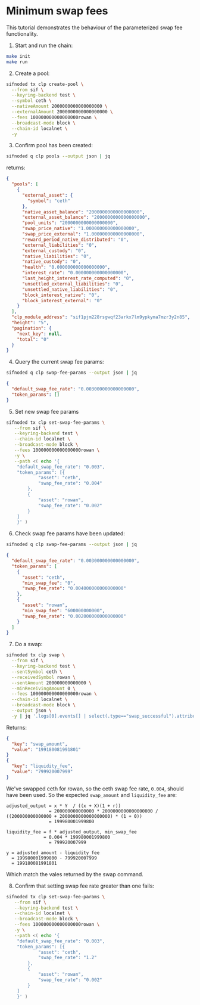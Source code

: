 # Minimum swap fees

This tutorial demonstrates the behaviour of the parameterized swap fee functionality.

1. Start and run the chain:

```bash
make init
make run
```

2. Create a pool:

```bash
sifnoded tx clp create-pool \
  --from sif \
  --keyring-backend test \
  --symbol ceth \
  --nativeAmount 2000000000000000000 \
  --externalAmount 2000000000000000000 \
  --fees 100000000000000000rowan \
  --broadcast-mode block \
  --chain-id localnet \
  -y
```

3. Confirm pool has been created:

```bash
sifnoded q clp pools --output json | jq
```

returns:

```json
{
  "pools": [
    {
      "external_asset": {
        "symbol": "ceth"
      },
      "native_asset_balance": "2000000000000000000",
      "external_asset_balance": "2000000000000000000",
      "pool_units": "2000000000000000000",
      "swap_price_native": "1.000000000000000000",
      "swap_price_external": "1.000000000000000000",
      "reward_period_native_distributed": "0",
      "external_liabilities": "0",
      "external_custody": "0",
      "native_liabilities": "0",
      "native_custody": "0",
      "health": "0.000000000000000000",
      "interest_rate": "0.000000000000000000",
      "last_height_interest_rate_computed": "0",
      "unsettled_external_liabilities": "0",
      "unsettled_native_liabilities": "0",
      "block_interest_native": "0",
      "block_interest_external": "0"
    }
  ],
  "clp_module_address": "sif1pjm228rsgwqf23arkx7lm9ypkyma7mzr3y2n85",
  "height": "5",
  "pagination": {
    "next_key": null,
    "total": "0"
  }
}
```

4. Query the current swap fee params:

```bash
sifnoded q clp swap-fee-params --output json | jq
```

```json
{
  "default_swap_fee_rate": "0.003000000000000000",
  "token_params": []
}
```

5. Set new swap fee params

```bash
sifnoded tx clp set-swap-fee-params \
   --from sif \
   --keyring-backend test \
   --chain-id localnet \
   --broadcast-mode block \
   --fees 100000000000000000rowan \
   -y \
   --path <( echo '{
    "default_swap_fee_rate": "0.003",
    "token_params": [{
            "asset": "ceth",
            "swap_fee_rate": "0.004"
        },
        {
            "asset": "rowan",
            "swap_fee_rate": "0.002"
        }
    ]
    }' )
```


6. Check swap fee params have been updated:

```bash
sifnoded q clp swap-fee-params --output json | jq
```

```json
{
  "default_swap_fee_rate": "0.003000000000000000",
  "token_params": [
    {
      "asset": "ceth",
      "min_swap_fee": "0",
      "swap_fee_rate": "0.004000000000000000"
    },
    {
      "asset": "rowan",
      "min_swap_fee": "600000000000",
      "swap_fee_rate": "0.002000000000000000"
    }
  ]
}
```

7. Do a swap:

```bash
sifnoded tx clp swap \
  --from sif \
  --keyring-backend test \
  --sentSymbol ceth \
  --receivedSymbol rowan \
  --sentAmount 200000000000000 \
  --minReceivingAmount 0 \
  --fees 100000000000000000rowan \
  --chain-id localnet \
  --broadcast-mode block \
  --output json \
  -y | jq '.logs[0].events[] | select(.type=="swap_successful").attributes[] | select(.key=="swap_amount" or .key=="liquidity_fee")'
```

Returns:

```json
{
  "key": "swap_amount",
  "value": "199180081991801"
}
{
  "key": "liquidity_fee",
  "value": "799920007999"
}

```

We've swapped ceth for rowan, so the ceth swap fee rate, `0.004`, should have been used. So the expected `swap_amount` and `liquidity_fee` are:

```
adjusted_output = x * Y  / ((x + X)(1 + r))
                = 200000000000000 * 2000000000000000000 / ((200000000000000 + 2000000000000000000) * (1 + 0))
                = 199980001999800

liquidity_fee = f * adjusted_output, min_swap_fee
              = 0.004 * 199980001999800
	            = 799920007999

y = adjusted_amount - liquidity_fee
  = 199980001999800 - 799920007999
  = 199180081991801
```

Which match the vales returned by the swap command.

8. Confirm that setting swap fee rate greater than one fails:

```bash
sifnoded tx clp set-swap-fee-params \
   --from sif \
   --keyring-backend test \
   --chain-id localnet \
   --broadcast-mode block \
   --fees 100000000000000000rowan \
   -y \
   --path <( echo '{
    "default_swap_fee_rate": "0.003",
    "token_params": [{
            "asset": "ceth",
            "swap_fee_rate": "1.2"
        },
        {
            "asset": "rowan",
            "swap_fee_rate": "0.002"
        }
    ]
    }' )
```